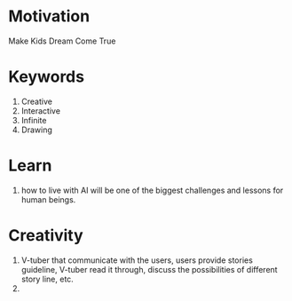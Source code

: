 Motivation
===============
Make Kids Dream Come True

Keywords
===============
1. Creative
2. Interactive
3. Infinite
4. Drawing

Learn
===============
1. how to live with AI will be one of the biggest challenges and lessons for human beings.

Creativity
===============
1. V-tuber that communicate with the users, users provide stories guideline, V-tuber read it through, 
   discuss the possibilities of different story line, etc.
2. 